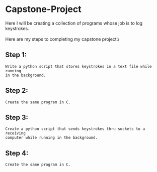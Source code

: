 # Capstone-Project

Here I will be creating a collection of programs whose job is to log keystrokes.\
\
Here are my steps to completing my capstone project:\

## Step 1:
	Write a python script that stores keystrokes in a text file while running
	in the background.
## Step 2:
	Create the same program in C.
## Step 3:
	Create a python script that sends keystrokes thru sockets to a receiving 
	computer while running in the background.
## Step 4:
	Create the same program in C.
